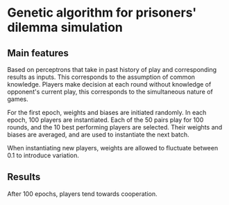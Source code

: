 # Genetic algorithm for prisoners' dilemma simulation 

## Main features

Based on perceptrons that take in past history of play and corresponding results as inputs. This corresponds to the assumption of common knowledge. Players make decision at each round without knowledge of opponent's current play, this corresponds to the simultaneous nature of games.

For the first epoch, weights and biases are initiated randomly. In each epoch, 100 players are instantiated. Each of the 50 pairs play for 100 rounds, and the 10 best performing players are selected. Their weights and biases are averaged, and are used to instantiate the next batch.

When instantiating new players, weights are allowed to fluctuate between 0.1 to introduce variation. 

## Results

After 100 epochs, players tend towards cooperation.
